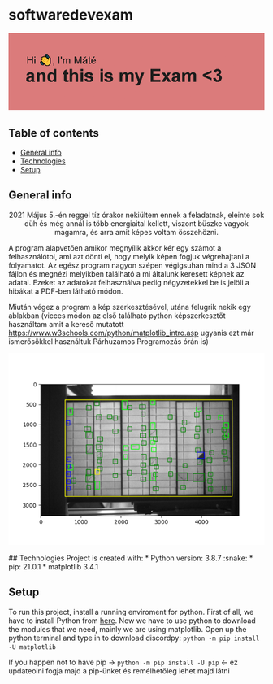 # softwaredevexam
![header](header_exam.png)
## Table of contents
* [General info](#general-info)
* [Technologies](#technologies)
* [Setup](#setup)
## General info
<p align="center">
2021 Május 5.-én reggel tíz órakor nekiültem ennek a feladatnak, eleinte sok düh és még annál is több energiaital kellett, viszont büszke vagyok magamra, és arra amit képes voltam összehözni.

A program alapvetően amikor megnyílik akkor kér egy számot a felhasználótol, ami azt dönti el, hogy melyik képen fogjuk végrehajtani a folyamatot.
Az egész program nagyon szépen végigsuhan mind a 3 JSON fájlon és megnézi melyikben található  a mi általunk keresett képnek az adatai. Ezeket az adatokat felhasználva pedig négyzetekkel be is jelöli a hibákat a PDF-ben látható módon.

Miután végez a program a kép szerkesztésével, utána felugrik nekik egy ablakban (vicces módon az első található python képszerkesztőt használtam amit a kereső mutatott https://www.w3schools.com/python/matplotlib_intro.asp ugyanis ezt már ismerősökkel használtuk Párhuzamos Programozás órán is)

![IMAGE](Figure_1.png)

</p>
## Technologies
Project is created with:
* Python version: 3.8.7 :snake:
* pip: 21.0.1
* matplotlib 3.4.1


## Setup
To run this project, install a running enviroment for python.
First of all, we have to install Python from [here](https://www.python.org/ftp/python/3.9.2/python-3.9.2-amd64.exe).
Now we have to use python to download the modules that we need, mainly we are using matplotlib. 
Open up the python terminal and type in to download discordpy: `python -m pip install -U matplotlib`

If you happen not to have pip -> `python -m pip install -U pip` <- ez updateolni fogja majd a pip-ünket és remélhetőleg lehet majd látni

